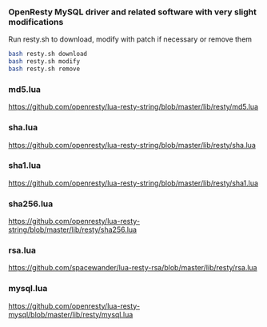 ### OpenResty MySQL driver and related software with very slight modifications
Run resty.sh to download, modify with patch if necessary or remove them
```sh
bash resty.sh download
bash resty.sh modify
bash resty.sh remove
```

### md5.lua
https://github.com/openresty/lua-resty-string/blob/master/lib/resty/md5.lua

### sha.lua
https://github.com/openresty/lua-resty-string/blob/master/lib/resty/sha.lua

### sha1.lua
https://github.com/openresty/lua-resty-string/blob/master/lib/resty/sha1.lua

### sha256.lua
https://github.com/openresty/lua-resty-string/blob/master/lib/resty/sha256.lua

### rsa.lua
https://github.com/spacewander/lua-resty-rsa/blob/master/lib/resty/rsa.lua

### mysql.lua
https://github.com/openresty/lua-resty-mysql/blob/master/lib/resty/mysql.lua